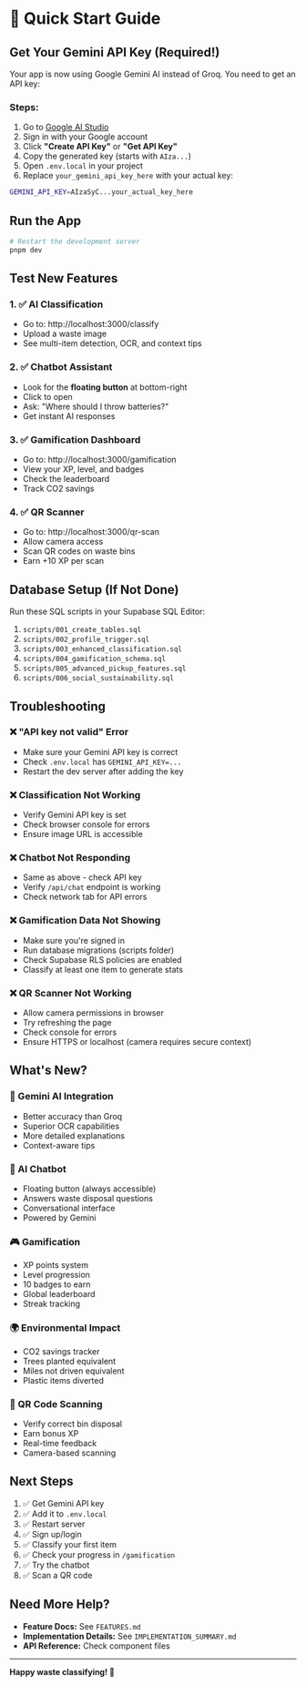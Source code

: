 # 🚀 Quick Start Guide

## Get Your Gemini API Key (Required!)

Your app is now using Google Gemini AI instead of Groq. You need to get an API key:

### Steps:
1. Go to [Google AI Studio](https://makersuite.google.com/app/apikey)
2. Sign in with your Google account
3. Click **"Create API Key"** or **"Get API Key"**
4. Copy the generated key (starts with `AIza...`)
5. Open `.env.local` in your project
6. Replace `your_gemini_api_key_here` with your actual key:

```bash
GEMINI_API_KEY=AIzaSyC...your_actual_key_here
```

## Run the App

```bash
# Restart the development server
pnpm dev
```

## Test New Features

### 1. ✅ AI Classification
- Go to: http://localhost:3000/classify
- Upload a waste image
- See multi-item detection, OCR, and context tips

### 2. ✅ Chatbot Assistant
- Look for the **floating button** at bottom-right
- Click to open
- Ask: "Where should I throw batteries?"
- Get instant AI responses

### 3. ✅ Gamification Dashboard
- Go to: http://localhost:3000/gamification
- View your XP, level, and badges
- Check the leaderboard
- Track CO2 savings

### 4. ✅ QR Scanner
- Go to: http://localhost:3000/qr-scan
- Allow camera access
- Scan QR codes on waste bins
- Earn +10 XP per scan

## Database Setup (If Not Done)

Run these SQL scripts in your Supabase SQL Editor:

1. `scripts/001_create_tables.sql`
2. `scripts/002_profile_trigger.sql`
3. `scripts/003_enhanced_classification.sql`
4. `scripts/004_gamification_schema.sql`
5. `scripts/005_advanced_pickup_features.sql`
6. `scripts/006_social_sustainability.sql`

## Troubleshooting

### ❌ "API key not valid" Error
- Make sure your Gemini API key is correct
- Check `.env.local` has `GEMINI_API_KEY=...`
- Restart the dev server after adding the key

### ❌ Classification Not Working
- Verify Gemini API key is set
- Check browser console for errors
- Ensure image URL is accessible

### ❌ Chatbot Not Responding
- Same as above - check API key
- Verify `/api/chat` endpoint is working
- Check network tab for API errors

### ❌ Gamification Data Not Showing
- Make sure you're signed in
- Run database migrations (scripts folder)
- Check Supabase RLS policies are enabled
- Classify at least one item to generate stats

### ❌ QR Scanner Not Working
- Allow camera permissions in browser
- Try refreshing the page
- Check console for errors
- Ensure HTTPS or localhost (camera requires secure context)

## What's New?

### 🤖 Gemini AI Integration
- Better accuracy than Groq
- Superior OCR capabilities
- More detailed explanations
- Context-aware tips

### 💬 AI Chatbot
- Floating button (always accessible)
- Answers waste disposal questions
- Conversational interface
- Powered by Gemini

### 🎮 Gamification
- XP points system
- Level progression
- 10 badges to earn
- Global leaderboard
- Streak tracking

### 🌍 Environmental Impact
- CO2 savings tracker
- Trees planted equivalent
- Miles not driven equivalent
- Plastic items diverted

### 📱 QR Code Scanning
- Verify correct bin disposal
- Earn bonus XP
- Real-time feedback
- Camera-based scanning

## Next Steps

1. ✅ Get Gemini API key
2. ✅ Add it to `.env.local`
3. ✅ Restart server
4. ✅ Sign up/login
5. ✅ Classify your first item
6. ✅ Check your progress in `/gamification`
7. ✅ Try the chatbot
8. ✅ Scan a QR code

## Need More Help?

- **Feature Docs:** See `FEATURES.md`
- **Implementation Details:** See `IMPLEMENTATION_SUMMARY.md`
- **API Reference:** Check component files

---

**Happy waste classifying! 🌱**

